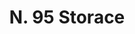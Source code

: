 ---
title: "N. 95 Storace"
permalink: "/edition/plant095/"
plant-name: "N. 95"
plant-number: "095"
plant-xml: "/assets/xml/plant095.xml"
plant-img1: "/assets/img/plant095_verso.jpg"
plant-img2: "/assets/img/plant095.jpg"
plant-title: "N. 95 Storace"
plant-wfo-link: ""
plant-kew-link: ""
plant-taxon-content: ""
layout: single-xml
---